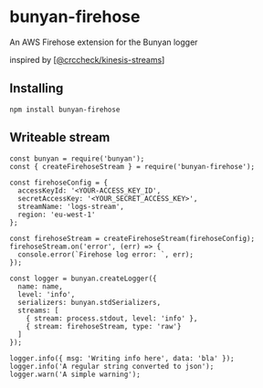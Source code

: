 # bunyan-firehose

An AWS Firehose extension for the Bunyan logger

inspired by [[@crccheck/kinesis-streams](https://github.com/crccheck/kinesis-streams)]

Installing
----------

    npm install bunyan-firehose

Writeable stream
----------------

    const bunyan = require('bunyan');
    const { createFirehoseStream } = require('bunyan-firehose');

    const firehoseConfig = {
      accessKeyId: '<YOUR-ACCESS_KEY_ID',
      secretAccessKey: '<YOUR_SECRET_ACCESS_KEY>',
      streamName: 'logs-stream',
      region: 'eu-west-1'
    };

    const firehoseStream = createFirehoseStream(firehoseConfig);
    firehoseStream.on('error', (err) => {
      console.error(`Firehose log error: `, err);
    });

    const logger = bunyan.createLogger({
      name: name,
      level: 'info',
      serializers: bunyan.stdSerializers,
      streams: [
        { stream: process.stdout, level: 'info' },
        { stream: firehoseStream, type: 'raw'}
      ]
    });

    logger.info({ msg: 'Writing info here', data: 'bla' });
    logger.info('A regular string converted to json');
    logger.warn('A simple warning');

